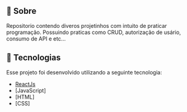 <a id="sobre"></a>
## :bookmark: Sobre

Repositorio contendo diveros projetinhos com intuito de praticar programação.
Possuindo praticas como CRUD, autorização de usário, consumo de API e etc...

## 🚀 Tecnologias

Esse projeto foi desenvolvido utilizando a seguinte tecnologia:

- [ReactJs](https://pt-br.reactjs.org/)
- [JavaScript]
- [HTML]
- [CSS]



